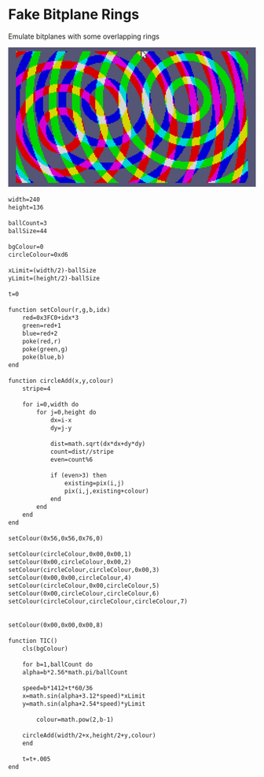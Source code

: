 # Fake Bitplane Rings
Emulate bitplanes with some overlapping rings

![Red,green and blue rings moving around the screen. When the rings overlap the colours merge into yellow, cyan, teal or white](./fakebitplanerings.gif)

```
width=240
height=136

ballCount=3
ballSize=44

bgColour=0
circleColour=0xd6

xLimit=(width/2)-ballSize
yLimit=(height/2)-ballSize

t=0

function setColour(r,g,b,idx)
	red=0x3FC0+idx*3
	green=red+1
	blue=red+2
	poke(red,r)
	poke(green,g)
	poke(blue,b)
end

function circleAdd(x,y,colour)
	stripe=4

	for i=0,width do
		for j=0,height do
			dx=i-x
			dy=j-y
	
			dist=math.sqrt(dx*dx+dy*dy)
			count=dist//stripe
			even=count%6
			
			if (even>3) then
				existing=pix(i,j)
				pix(i,j,existing+colour)
			end
		end
	end
end

setColour(0x56,0x56,0x76,0)

setColour(circleColour,0x00,0x00,1)
setColour(0x00,circleColour,0x00,2)
setColour(circleColour,circleColour,0x00,3)
setColour(0x00,0x00,circleColour,4)
setColour(circleColour,0x00,circleColour,5)
setColour(0x00,circleColour,circleColour,6)
setColour(circleColour,circleColour,circleColour,7)


setColour(0x00,0x00,0x00,8)

function TIC()
	cls(bgColour)

	for b=1,ballCount do
 	alpha=b*2.56*math.pi/ballCount

 	speed=b*1412+t*60/36
 	x=math.sin(alpha+3.12*speed)*xLimit
 	y=math.sin(alpha+2.54*speed)*yLimit

		colour=math.pow(2,b-1)

 	circleAdd(width/2+x,height/2+y,colour)  
	end

	t=t+.005
end
```